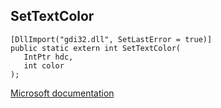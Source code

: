 ## SetTextColor

```
[DllImport("gdi32.dll", SetLastError = true)]
public static extern int SetTextColor(
   IntPtr hdc,
   int color
);
```

[Microsoft documentation](https://docs.microsoft.com/en-us/windows/win32/api/wingdi/nf-wingdi-settextcolor)
